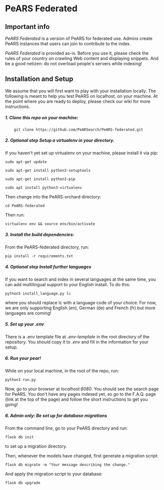 <!--
SPDX-FileCopyrightText: 2023 PeARS Project, <community@pearsproject.org> 

SPDX-License-Identifier: AGPL-3.0-only
-->

# PeARS Federated


## Important info

*PeARS Federated* is a version of PeARS for federated use. Admins create PeARS instances that users can join to contribute to the index.

*PeARS Federated* is provided as-is. Before you use it, please check the rules of your country on crawling Web content and displaying snippets. And be a good netizen: do not overload people's servers while indexing!


## Installation and Setup

We assume that you will first want to play with your installation locally. The following is meant to help you test PeARS on localhost, on your machine. At the point where you are ready to deploy, please check our wiki for more instructions.

##### 1. Clone this repo on your machine:

```
    git clone https://github.com/PeARSearch/PeARS-federated.git
```

##### 2. **Optional step** Setup a virtualenv in your directory.

If you haven't yet set up virtualenv on your machine, please install it via pip:

    sudo apt-get update

    sudo apt-get install python3-setuptools

    sudo apt-get install python3-pip

    sudo apt install python3-virtualenv

Then change into the PeARS-orchard directory:

    cd PeARS-federated

Then run:

    virtualenv env && source env/bin/activate


##### 3. Install the build dependencies:

From the PeARS-federated directory, run:

    pip install -r requirements.txt


##### 4. **Optional step** Install further languages


If you want to search and index in several languages at the same time, you can add multilingual support to your English install. To do this:

    python3 install_language.py lc

where you should replace lc with a language code of your choice. For now, we are only supporting English (en), German (de) and French (fr) but more languages are coming!


##### 5. Set up your .env

There is a .env template file at *.env-template* in the root directory of the repository. You should copy it to *.env* and fill in the information for your setup.


##### 6. Run your pear!

While on your local machine, in the root of the repo, run:

    python3 run.py


Now, go to your browser at *localhost:8080*. You should see the search page for PeARS. You don't have any pages indexed yet, so go to the F.A.Q. page (link at the top of the page) and follow the short instructions to get you going!


##### 6. Admin only: Be set up for database migrations

From the command line, go to your PeARS directory and run: 

```
flask db init
```

to set up a migration directory.

Then, whenever the models have changed, first generate a migration script:

```
flask db migrate -m "Your message describing the change."
```

And apply the migration script to your database:

```
flask db upgrade
```
